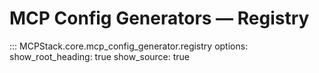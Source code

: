 # MCP Config Generators — Registry

::: MCPStack.core.mcp_config_generator.registry
    options:
      show_root_heading: true
      show_source: true
